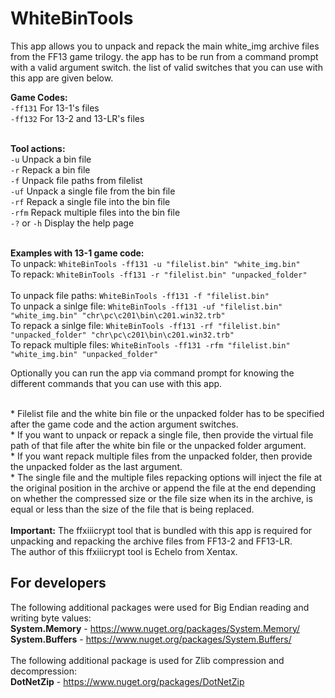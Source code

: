 # WhiteBinTools
This app allows you to unpack and repack the main white_img archive files from the FF13 game trilogy. the app has to be run from a command prompt with a valid argument switch. the list of valid switches that you can use with this app are given below. 

**Game Codes:**
<br>``-ff131`` For 13-1's files
<br>``-ff132`` For 13-2 and 13-LR's files


<br>**Tool actions:**
<br>``-u`` Unpack a bin file
<br>``-r`` Repack a bin file
<br>``-f`` Unpack file paths from filelist
<br>``-uf`` Unpack a single file from the bin file
<br>``-rf`` Repack a single file into the bin file
<br>``-rfm`` Repack multiple files into the bin file
<br>``-?`` or ``-h`` Display the help page
<br>


<br>**Examples with 13-1 game code:**
<br>To unpack: ``WhiteBinTools -ff131 -u "filelist.bin" "white_img.bin"``
<br>To repack: ``WhiteBinTools -ff131 -r "filelist.bin" "unpacked_folder"``
<br>
<br>To unpack file paths: ``WhiteBinTools -ff131 -f "filelist.bin"``
<br>To unpack a sinlge file: ``WhiteBinTools -ff131 -uf "filelist.bin" "white_img.bin" "chr\pc\c201\bin\c201.win32.trb"``
<br>To repack a sinlge file: ``WhiteBinTools -ff131 -rf "filelist.bin" "unpacked_folder" "chr\pc\c201\bin\c201.win32.trb"``
<br>To repack multiple files: ``WhiteBinTools -ff131 -rfm "filelist.bin" "white_img.bin" "unpacked_folder"``

Optionally you can run the app via command prompt for knowing the different commands that you can use with this app.

<br>* Filelist file and the white bin file or the unpacked folder has to be specified after the game code and the action argument switches.
<br>* If you want to unpack or repack a single file, then provide the virtual file path of that file after the white bin file or the unpacked folder argument.
<br>* If you want repack multiple files from the unpacked folder, then provide the unpacked folder as the last argument.
<br>* The single file and the multiple files repacking options will inject the file at the original position in the archive or append the file at the end depending on whether the compressed size or the file size when its in the archive, is equal or less than the size of the file that is being replaced.
<br>
<br>**Important:** The ffxiiicrypt tool that is bundled with this app is required for unpacking and repacking the archive files from FF13-2 and FF13-LR. 
<br>The author of this ffxiiicrypt tool is Echelo from Xentax.

## For developers
The following additional packages were used for Big Endian reading and writing byte values:
<br>**System.Memory** - https://www.nuget.org/packages/System.Memory/
<br>**System.Buffers** - https://www.nuget.org/packages/System.Buffers/
<br>
<br>
The following additional package is used for Zlib compression and decompression:
<br>**DotNetZip** - https://www.nuget.org/packages/DotNetZip
